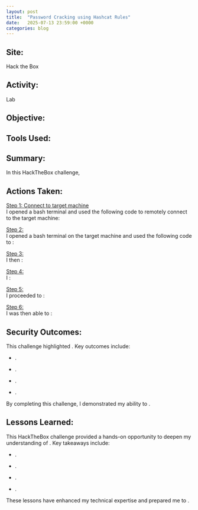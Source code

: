 ```yaml
---
layout: post
title:  "Password Cracking using Hashcat Rules"
date:   2025-07-13 23:59:00 +0000
categories: blog
---
```


**Site:**
-
Hack the Box

**Activity:**
-
Lab

**Objective:**
-
 

**Tools Used:**
-



**Summary:**
-
In this HackTheBox challenge,  

**Actions Taken:**
-
<ins>Step 1: Connect to target machine </ins>\
  I opened a bash terminal and used the following code to remotely connect to the target machine:
  

<ins>Step 2:  </ins>\
  I opened a bash terminal on the target machine and used the following code to :
  

<ins>Step 3: </ins>\
 I then : 
 

<ins>Step 4: </ins>\
  I : 
  

<ins>Step 5: </ins>\
  I proceeded to :
  

<ins>Step 6: </ins>\
  I was then able to :
  


**Security Outcomes:** 
-
This challenge highlighted . Key outcomes include:

* .

* .

* .

* .

By completing this challenge, I demonstrated my ability to .
  
**Lessons Learned:**
-  
This HackTheBox challenge provided a hands-on opportunity to deepen my understanding of . Key takeaways include:

* .

* .

* .

* .

These lessons have enhanced my technical expertise and prepared me to .
